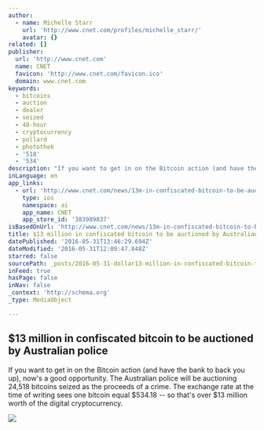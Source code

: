 ```yaml
---
author:
  - name: Michelle Starr
    url: 'http://www.cnet.com/profiles/michelle_starr/'
    avatar: {}
related: []
publisher:
  url: 'http://www.cnet.com'
  name: CNET
  favicon: 'http://www.cnet.com/favicon.ico'
  domain: www.cnet.com
keywords:
  - bitcoins
  - auction
  - dealer
  - seized
  - 48-hour
  - cryptocurrency
  - pollard
  - photothek
  - '518'
  - '534'
description: "If you want to get in on the Bitcoin action (and have the bank to back you up), now's a good opportunity. The Australian police will be auctioning 24,518 bitcoins seized as the proceeds of a crime. The exchange rate at the time of writing sees one bitcoin equal $534.18 -- so that's over $13 million worth of the digital cryptocurrency."
inLanguage: en
app_links:
  - url: 'http://www.cnet.com/news/13m-in-confiscated-bitcoin-to-be-auctioned-by-australian-police/?search=toapp'
    type: ios
    namespace: ai
    app_name: CNET
    app_store_id: '383989837'
isBasedOnUrl: 'http://www.cnet.com/news/13m-in-confiscated-bitcoin-to-be-auctioned-by-australian-police/'
title: $13 million in confiscated bitcoin to be auctioned by Australian police
datePublished: '2016-05-31T13:46:29.694Z'
dateModified: '2016-05-31T12:09:47.848Z'
starred: false
sourcePath: _posts/2016-05-31-dollar13-million-in-confiscated-bitcoin-to-be-auctioned-by-austra.md
inFeed: true
hasPage: false
inNav: false
_context: 'http://schema.org'
_type: MediaObject

---
```

<article style=""><h1>$13 million in confiscated bitcoin to be auctioned by Australian police</h1><p>If you want to get in on the Bitcoin action (and have the bank to back you up), now's a good opportunity. The Australian police will be auctioning 24,518 bitcoins seized as the proceeds of a crime. The exchange rate at the time of writing sees one bitcoin equal $534.18 -- so that's over $13 million worth of the digital cryptocurrency.</p><img src="https://cnet2.cbsistatic.com/hub/i/r/2016/05/31/6ab25778-05ad-4acd-a7da-828520e3eba7/resize/770x578/25cd36f9d450ffa5ee6894dd02511ca8/bitcoin.jpg" /></article>
